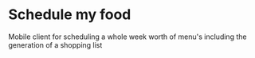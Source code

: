 # Schedule my food
Mobile client for scheduling a whole week worth of menu's including the generation of a shopping list
